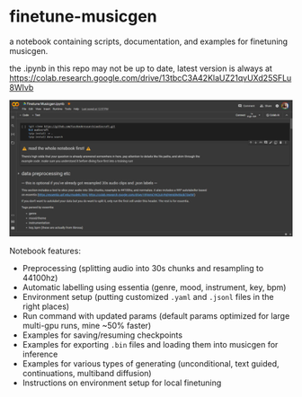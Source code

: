# finetune-musicgen
a notebook containing scripts, documentation, and examples for finetuning musicgen.

the .ipynb in this repo may not be up to date, latest version is always at https://colab.research.google.com/drive/13tbcC3A42KlaUZ21qvUXd25SFLu8WIvb

![screenshot of the first section of the colab notebook](notebook%20example.png)

Notebook features:
- Preprocessing (splitting audio into 30s chunks and resampling to 44100hz)
- Automatic labelling using essentia (genre, mood, instrument, key, bpm)
- Environment setup (putting customized `.yaml` and `.jsonl` files in the right places)
- Run command with updated params (default params optimized for large multi-gpu runs, mine ~50% faster)
- Examples for saving/resuming checkpoints
- Examples for exporting `.bin` files and loading them into musicgen for inference
- Examples for various types of generating (unconditional, text guided, continuations, multiband diffusion)
- Instructions on environment setup for local finetuning
